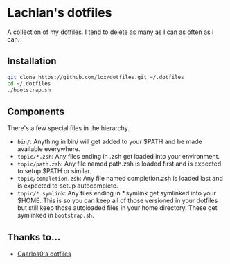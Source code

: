 # Lachlan's dotfiles

A collection of my dotfiles. I tend to delete as many as I can as often as I can.

## Installation

```bash
git clone https://github.com/lox/dotfiles.git ~/.dotfiles
cd ~/.dotfiles
./bootstrap.sh
```

## Components

There's a few special files in the hierarchy.

 - `bin/`: Anything in bin/ will get added to your $PATH and be made available everywhere.
 - `topic/*.zsh`: Any files ending in .zsh get loaded into your environment.
 - `topic/path.zsh`: Any file named path.zsh is loaded first and is expected to setup $PATH or similar.
 - `topic/completion.zsh`: Any file named completion.zsh is loaded last and is expected to setup autocomplete.
 - `topic/*.symlink`: Any files ending in *.symlink get symlinked into your $HOME. This is so you can keep all of those versioned in your dotfiles but still keep those autoloaded files in your home directory. These get symlinked in `bootstrap.sh`.


## Thanks to…
  - [Caarlos0's dotfiles](https://github.com/caarlos0/dotfiles)
